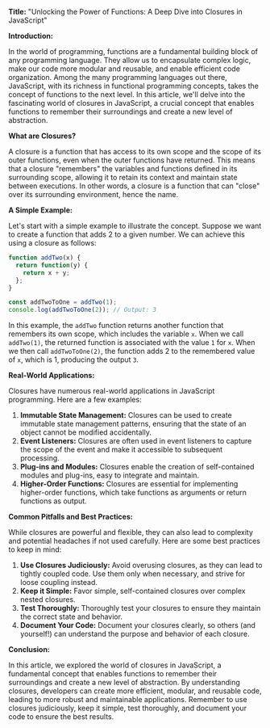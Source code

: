 **Title:** "Unlocking the Power of Functions: A Deep Dive into Closures in JavaScript"

**Introduction:**

In the world of programming, functions are a fundamental building block of any programming language. They allow us to encapsulate complex logic, make our code more modular and reusable, and enable efficient code organization. Among the many programming languages out there, JavaScript, with its richness in functional programming concepts, takes the concept of functions to the next level. In this article, we'll delve into the fascinating world of closures in JavaScript, a crucial concept that enables functions to remember their surroundings and create a new level of abstraction.

**What are Closures?**

A closure is a function that has access to its own scope and the scope of its outer functions, even when the outer functions have returned. This means that a closure "remembers" the variables and functions defined in its surrounding scope, allowing it to retain its context and maintain state between executions. In other words, a closure is a function that can "close" over its surrounding environment, hence the name.

**A Simple Example:**

Let's start with a simple example to illustrate the concept. Suppose we want to create a function that adds 2 to a given number. We can achieve this using a closure as follows:
```javascript
function addTwo(x) {
  return function(y) {
    return x + y;
  };
}

const addTwoToOne = addTwo(1);
console.log(addTwoToOne(2)); // Output: 3
```
In this example, the `addTwo` function returns another function that remembers its own scope, which includes the variable `x`. When we call `addTwo(1)`, the returned function is associated with the value `1` for `x`. When we then call `addTwoToOne(2)`, the function adds 2 to the remembered value of `x`, which is 1, producing the output `3`.

**Real-World Applications:**

Closures have numerous real-world applications in JavaScript programming. Here are a few examples:

1. **Immutable State Management:** Closures can be used to create immutable state management patterns, ensuring that the state of an object cannot be modified accidentally.
2. **Event Listeners:** Closures are often used in event listeners to capture the scope of the event and make it accessible to subsequent processing.
3. **Plug-ins and Modules:** Closures enable the creation of self-contained modules and plug-ins, easy to integrate and maintain.
4. **Higher-Order Functions:** Closures are essential for implementing higher-order functions, which take functions as arguments or return functions as output.

**Common Pitfalls and Best Practices:**

While closures are powerful and flexible, they can also lead to complexity and potential headaches if not used carefully. Here are some best practices to keep in mind:

1. **Use Closures Judiciously:** Avoid overusing closures, as they can lead to tightly coupled code. Use them only when necessary, and strive for loose coupling instead.
2. **Keep it Simple:** Favor simple, self-contained closures over complex nested closures.
3. **Test Thoroughly:** Thoroughly test your closures to ensure they maintain the correct state and behavior.
4. **Document Your Code:** Document your closures clearly, so others (and yourself!) can understand the purpose and behavior of each closure.

**Conclusion:**

In this article, we explored the world of closures in JavaScript, a fundamental concept that enables functions to remember their surroundings and create a new level of abstraction. By understanding closures, developers can create more efficient, modular, and reusable code, leading to more robust and maintainable applications. Remember to use closures judiciously, keep it simple, test thoroughly, and document your code to ensure the best results.